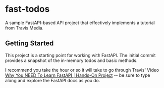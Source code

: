 # fast-todos

A sample FastAPI-based API project that effectively implements a tutorial from Travis Media. 

## Getting Started

This project is a starting point for working with FastAPI.  The initial commit provides a snapshot of the in-memory todos and basic methods.

I recommend you take the hour or so it will take to go through Travis' Video [Why You NEED To Learn FastAPI | Hands-On Project](https://youtu.be/cbASjoZZGIw?si=kqkGHlsUB514cXMc) -- be sure to type along and explore the FastAPI docs as you do.
